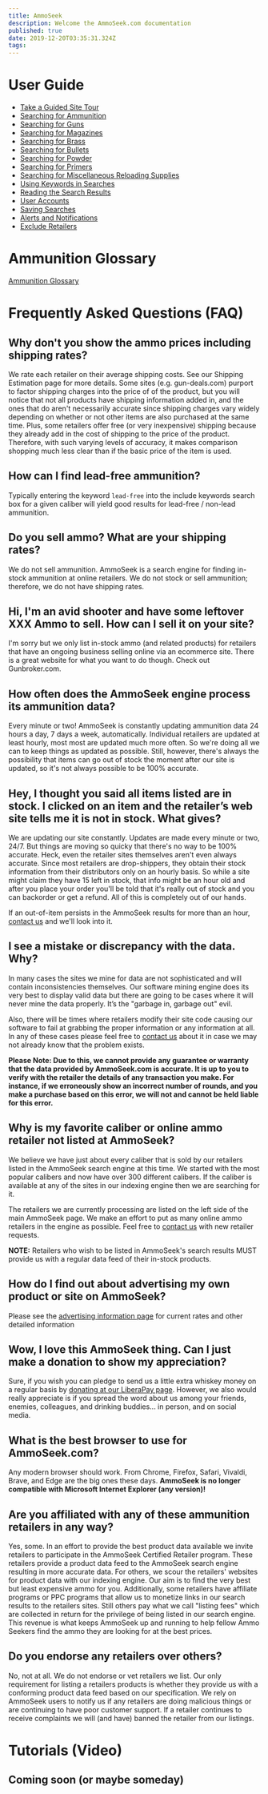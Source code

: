 ```yaml
---
title: AmmoSeek
description: Welcome the AmmoSeek.com documentation
published: true
date: 2019-12-20T03:35:31.324Z
tags: 
---
```


# User Guide

- [Take a Guided Site Tour](user-guide#take-a-guided-tour)
- [Searching for Ammunition](user-guide#searching-for-ammunition)
- [Searching for Guns](user-guide#searching-guns)
- [Searching for Magazines](user-guide#searching-magazines)
- [Searching for Brass](user-guide#searching-brass)
- [Searching for Bullets](user-guide#searching-bullets)
- [Searching for Powder](user-guide#searching-powder)
- [Searching for Primers](user-guide#searching-primers)
- [Searching for Miscellaneous Reloading Supplies](user-guide#searching-miscellaneous-reloading)
- [Using Keywords in Searches](user-guide#using-keywords-in-searches)
- [Reading the Search Results](user-guid#reading-the-search-results)
- [User Accounts](user-accounts)
- [Saving Searches](saving-searches)
- [Alerts and Notifications](alerts)
- [Exclude Retailers](exclude-retailers)

# Ammunition Glossary
[Ammunition Glossary](ammunition-glossary)

# Frequently Asked Questions (FAQ)
## Why don't you show the ammo prices including shipping rates?
We rate each retailer on their average shipping costs. See our Shipping Estimation page for more details. Some sites (e.g. gun-deals.com) purport to factor shipping charges into the price of of the product, but you will notice that not all products have shipping information added in, and the ones that do aren't necessarily accurate since shipping charges vary widely depending on whether or not other items are also purchased at the same time. Plus, some retailers offer free (or very inexpensive) shipping because they already add in the cost of shipping to the price of the product. Therefore, with such varying levels of accuracy, it makes comparison shopping much less clear than if the basic price of the item is used.

## How can I find lead-free ammunition?
Typically entering the keyword `lead-free` into the include keywords search box for a given caliber will yield good results for lead-free / non-lead ammunition.

## Do you sell ammo? What are your shipping rates?
We do not sell ammunition. AmmoSeek is a search engine for finding in-stock ammunition at online retailers. We do not stock or sell ammunition; therefore, we do not have shipping rates.

## Hi, I'm an avid shooter and have some leftover XXX Ammo to sell. How can I sell it on your site?
I'm sorry but we only list in-stock ammo (and related products) for retailers that have an ongoing business selling online via an ecommerce site. There is a great website for what you want to do though. Check out Gunbroker.com.

## How often does the AmmoSeek engine process its ammunition data?
Every minute or two! AmmoSeek is constantly updating ammunition data 24 hours a day, 7 days a week, automatically. Individual retailers are updated at least hourly, most most are updated much more often. So we're doing all we can to keep things as updated as possible. Still, however, there's always the possibility that items can go out of stock the moment after our site is updated, so it's not always possible to be 100% accurate.

## Hey, I thought you said all items listed are in stock. I clicked on an item and the retailer’s web site tells me it is not in stock. What gives?
We are updating our site constantly. Updates are made every minute or two, 24/7. But things are moving so quicky that there's no way to be 100% accurate. Heck, even the retailer sites themselves aren't even always accurate. Since most retailers are drop-shippers, they obtain their stock information from their distributors only on an hourly basis. So while a site might claim they have 15 left in stock, that info might be an hour old and after you place your order you'll be told that it's really out of stock and you can backorder or get a refund. All of this is completely out of our hands.

If an out-of-item persists in the AmmoSeek results for more than an hour, [contact us](https://ammoseek.com/contact) and we'll look into it.

## I see a mistake or discrepancy with the data. Why?
In many cases the sites we mine for data are not sophisticated and will contain inconsistencies themselves. Our software mining engine does its very best to display valid data but there are going to be cases where it will never mine the data properly. It’s the "garbage in, garbage out" evil.

Also, there will be times where retailers modify their site code causing our software to fail at grabbing the proper information or any information at all. In any of these cases please feel free to [contact us](https://ammoseek.com/contact) about it in case we may not already know that the problem exists.

**Please Note: Due to this, we cannot provide any guarantee or warranty that the data provided by AmmoSeek.com is accurate. It is up to you to verify with the retailer the details of any transaction you make. For instance, if we erroneously show an incorrect number of rounds, and you make a purchase based on this error, we will not and cannot be held liable for this error.**

## Why is my favorite caliber or online ammo retailer not listed at AmmoSeek?
We believe we have just about every caliber that is sold by our retailers listed in the AmmoSeek search engine at this time. We started with the most popular calibers and now have over 300 different calibers. If the caliber is available at any of the sites in our indexing engine then we are searching for it.

The retailers we are currently processing are listed on the left side of the main AmmoSeek page. We make an effort to put as many online ammo retailers in the engine as possible. Feel free to [contact us](https://ammoseek.com/contact) with new retailer requests.

**NOTE:** Retailers who wish to be listed in AmmoSeek's search results MUST provide us with a regular data feed of their in-stock products.

## How do I find out about advertising my own product or site on AmmoSeek?
Please see the [advertising information page](https://ammoseek.com/advertising) for current rates and other detailed information

## Wow, I love this AmmoSeek thing. Can I just make a donation to show my appreciation?
Sure, if you wish you can pledge to send us a little extra whiskey money on a regular basis by [donating at our LiberaPay page](https://liberapay.com/AmmoSeek/donate).  However, we also would really appreciate is if you spread the word about us among your friends, enemies, colleagues, and drinking buddies... in person, and on social media.

## What is the best browser to use for AmmoSeek.com?
Any modern browser should work. From Chrome, Firefox, Safari, Vivaldi, Brave, and Edge are the big ones these days. **AmmoSeek is no longer compatible with Microsoft Internet Explorer (any version)!**

## Are you affiliated with any of these ammunition retailers in any way?

Yes, some. In an effort to provide the best product data available we invite retailers to participate in the AmmoSeek Certified Retailer program. These retailers provide a product data feed to the AmmoSeek search engine resulting in more accurate data. For others, we scour the retailers' websites for product data with our indexing engine.  Our aim is to find the very best but least expensive ammo for you. Additionally, some retailers have affiliate programs or PPC programs that allow us to monetize links in our search results to the retailers sites. Still others pay what we call "listing fees" which are collected in return for the privilege of being listed in our search engine. This revenue is what keeps AmmoSeek up and running to help fellow Ammo Seekers find the ammo they are looking for at the best prices.

## Do you endorse any retailers over others?

No, not at all. We do not endorse or vet retailers we list. Our only requirement for listing a retailers products is whether they provide us with a conforming product data feed based on our specification. We rely on AmmoSeek users to notify us if any retailers are doing malicious things or are continuing to have poor customer support. If a retailer continues to receive complaints we will (and have) banned the retailer from our listings.

# Tutorials (Video)
## Coming soon (or maybe someday)
